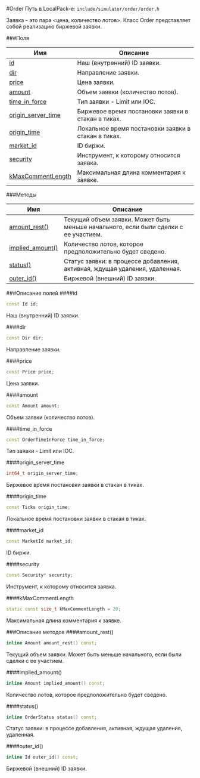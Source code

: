 #Order
Путь в LocalPack-е: `include/simulator/order/order.h`

Заявка - это пара <цена, количество лотов>.
Класс Order представляет собой реализацию биржевой заявки.

###Поля

|Имя| Описание|
|------------------|--------------------|
|[id](#id)|Наш (внутренний) ID заявки.|
|[dir](#dir)|Направление заявки.|
|[price](#price)|Цена заявки.|
|[amount](#amount)|Объем заявки (количество лотов).|
|[time_in_force](#time_in_force)|Тип заявки - Limit или IOC.|
|[origin_server_time](#origin_server_time)|Биржевое время постановки заявки в стакан в тиках.|
|[origin_time](#origin_time)|Локальное время постановки заявки в стакан в тиках.|
|[market_id](#market_id)|ID биржи.|
|[security](#security)|Инструмент, к которому относится заявка.|
|[kMaxCommentLength](#kMaxCommentLength)|Максимальная длина комментария к заявке.|

###Методы

|Имя| Описание|
|------------------|--------------------|
|[amount_rest()](#amount_rest)|Текущий объем заявки. Может быть меньше начального, если были сделки с ее участием.|
|[implied_amount()](#implied_amount)|Количество лотов, которое предположительно будет сведено.|
|[status()](#status)|Статус заявки: в процессе добавления, активная, ждущая удаления, удаленная.|
|[outer_id()](#outer_id)|Биржевой (внешний) ID заявки.|

###Описание полей
<a name="id"></a>
####id
```c++
const Id id;
```
Наш (внутренний) ID заявки.

<a name="dir"></a>
####dir
```c++
const Dir dir;
```
Направление заявки.

<a name="price"></a>
####price
```c++
const Price price;
```
Цена заявки.

<a name="amount"></a>
####amount
```c++
const Amount amount;
```
Объем заявки (количество лотов).

<a name="time_in_force"></a>
####time_in_force
```c++
const OrderTimeInForce time_in_force;
```
Тип заявки - Limit или IOC.

<a name="origin_server_time"></a>
####origin_server_time
```c++
int64_t origin_server_time;
```
Биржевое время постановки заявки в стакан в тиках.

<a name="origin_time"></a>
####origin_time
```c++
const Ticks origin_time;
```
Локальное время постановки заявки в стакан в тиках.

<a name="market_id"></a>
####market_id
```c++
const MarketId market_id;
```
ID биржи.

<a name="security"></a>
####security
```c++
const Security* security;
```
Инструмент, к которому относится заявка.

<a name="kMaxCommentLength"></a>
####kMaxCommentLength
```c++
static const size_t kMaxCommentLength = 20;
```
Максимальная длина комментария к заявке.


###Описание методов
<a name="amount_rest"></a>
####amount_rest()
```c++
inline Amount amount_rest() const;
```
Текущий объем заявки. Может быть меньше начального, если были сделки с ее участием.

<a name="implied_amount"></a>
####implied_amount()
```c++
inline Amount implied_amount() const;
```
Количество лотов, которое предположительно будет сведено.

<a name="status"></a>
####status()
```c++
inline OrderStatus status() const;
```
Статус заявки: в процессе добавления, активная, ждущая удаления, удаленная.

<a name="outer_id"></a>
####outer_id()
```c++
inline Id outer_id() const;
```
Биржевой (внешний) ID заявки.


